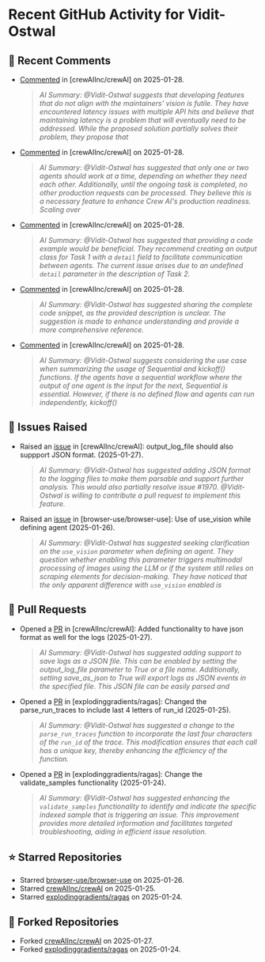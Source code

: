 # Recent GitHub Activity for Vidit-Ostwal

## 💬 Recent Comments
- [Commented](https://github.com/crewAIInc/crewAI/issues/1989#issuecomment-2619935488) in [crewAIInc/crewAI] on 2025-01-28.
  > *AI Summary: @Vidit-Ostwal suggests that developing features that do not align with the maintainers' vision is futile. They have encountered latency issues with multiple API hits and believe that maintaining latency is a problem that will eventually need to be addressed. While the proposed solution partially solves their problem, they propose that*
- [Commented](https://github.com/crewAIInc/crewAI/issues/1989#issuecomment-2619584422) in [crewAIInc/crewAI] on 2025-01-28.
  > *AI Summary: @Vidit-Ostwal has suggested that only one or two agents should work at a time, depending on whether they need each other. Additionally, until the ongoing task is completed, no other production requests can be processed. They believe this is a necessary feature to enhance Crew AI's production readiness. Scaling over*
- [Commented](https://github.com/crewAIInc/crewAI/issues/1977#issuecomment-2619281892) in [crewAIInc/crewAI] on 2025-01-28.
  > *AI Summary: @Vidit-Ostwal has suggested that providing a code example would be beneficial. They recommend creating an output class for Task 1 with a `detail` field to facilitate communication between agents. The current issue arises due to an undefined `detail` parameter in the description of Task 2.*
- [Commented](https://github.com/crewAIInc/crewAI/issues/1978#issuecomment-2619270257) in [crewAIInc/crewAI] on 2025-01-28.
  > *AI Summary: @Vidit-Ostwal has suggested sharing the complete code snippet, as the provided description is unclear. The suggestion is made to enhance understanding and provide a more comprehensive reference.*
- [Commented](https://github.com/crewAIInc/crewAI/issues/1989#issuecomment-2619218501) in [crewAIInc/crewAI] on 2025-01-28.
  > *AI Summary: @Vidit-Ostwal suggests considering the use case when summarizing the usage of Sequential and kickoff() functions. If the agents have a sequential workflow where the output of one agent is the input for the next, Sequential is essential. However, if there is no defined flow and agents can run independently, kickoff()*

## 🐛 Issues Raised
- Raised an [issue](https://github.com/crewAIInc/crewAI/issues/1984) in [crewAIInc/crewAI]: output_log_file should also suppport JSON format. (2025-01-27).
  > *AI Summary: @Vidit-Ostwal has suggested adding JSON format to the logging files to make them parsable and support further analysis. This would also partially resolve issue #1970. @Vidit-Ostwal is willing to contribute a pull request to implement this feature.*
- Raised an [issue](https://github.com/browser-use/browser-use/issues/407) in [browser-use/browser-use]: Use of use_vision while defining agent (2025-01-26).
  > *AI Summary: @Vidit-Ostwal has suggested seeking clarification on the `use_vision` parameter when defining an agent. They question whether enabling this parameter triggers multimodal processing of images using the LLM or if the system still relies on scraping elements for decision-making. They have noticed that the only apparent difference with `use_vision` enabled is*

## 🚀 Pull Requests
- Opened a [PR](https://github.com/crewAIInc/crewAI/pull/1985) in [crewAIInc/crewAI]: Added functionality to have json format as well for the logs (2025-01-27).
  > *AI Summary: @Vidit-Ostwal has suggested adding support to save logs as a JSON file. This can be enabled by setting the output_log_file parameter to True or a file name. Additionally, setting save_as_json to True will export logs as JSON events in the specified file. This JSON file can be easily parsed and*
- Opened a [PR](https://github.com/explodinggradients/ragas/pull/1880) in [explodinggradients/ragas]: Changed the parse_run_traces to include last 4 letters of run_id (2025-01-25).
  > *AI Summary: @Vidit-Ostwal has suggested a change to the `parse_run_traces` function to incorporate the last four characters of the `run_id` of the trace. This modification ensures that each call has a unique key, thereby enhancing the efficiency of the function.*
- Opened a [PR](https://github.com/explodinggradients/ragas/pull/1879) in [explodinggradients/ragas]: Change the validate_samples functionality (2025-01-24).
  > *AI Summary: @Vidit-Ostwal has suggested enhancing the `validate_samples` functionality to identify and indicate the specific indexed sample that is triggering an issue. This improvement provides more detailed information and facilitates targeted troubleshooting, aiding in efficient issue resolution.*

## ⭐ Starred Repositories
- Starred [browser-use/browser-use](https://github.com/browser-use/browser-use) on 2025-01-26.
- Starred [crewAIInc/crewAI](https://github.com/crewAIInc/crewAI) on 2025-01-25.
- Starred [explodinggradients/ragas](https://github.com/explodinggradients/ragas) on 2025-01-24.

## 🍴 Forked Repositories
- Forked [crewAIInc/crewAI](https://github.com/Vidit-Ostwal/crewAI) on 2025-01-27.
- Forked [explodinggradients/ragas](https://github.com/Vidit-Ostwal/ragas) on 2025-01-24.
